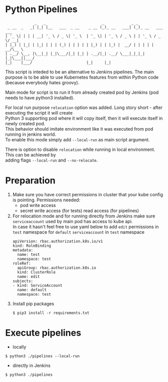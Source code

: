 # Python Pipelines
```
             _   _                         _            _ _                 
 _ __  _   _| |_| |__   ___  _ __    _ __ (_)_ __   ___| (_)_ __   ___  ___ 
| '_ \| | | | __| '_ \ / _ \| '_ \  | '_ \| | '_ \ / _ \ | | '_ \ / _ \/ __|
| |_) | |_| | |_| | | | (_) | | | | | |_) | | |_) |  __/ | | | | |  __/\__ \
| .__/ \__, |\__|_| |_|\___/|_| |_| | .__/|_| .__/ \___|_|_|_| |_|\___||___/
|_|    |___/                        |_|     |_|                            
```
This script is inteded to be an alternative to Jenkins pipelines.
The main purpose is to be able to use Kubernetes features from within Python code (because everybody hates groovy).

Main mode for script is to run it from already created pod by Jenkins (pod needs to have python3 installed).

For local run purpose `relocation` option was added. Long story short - after executing the script it will create \
Python 3 supporting pod where it will copy itself, then it will execute itself in newly created pod. \
This behavior should imitate environment like it was executed from pod running in jenkins world. \
To enable this mode simply add `--local-run` as main script argument.

There is option to disable `relocation` while running in local environment. This can be achieved by \
adding flags `--local-run` and `--no-relocate`.

# Preparation
1) Make sure you have correct permissions in cluster that your kube config is pointing.
   Permissions needed:
   * pod write access
   * secret write access (for tests) read access (for pipelines)
2) For relocation mode and for running directly from Jenkins make sure `serviceaccount` used by main pod has access to kube api. \
   In case it hasn't feel free to use yaml below to add `edit` permissions in `test` namespace for `default` `serviceaccount` in `test` namespace
    ```
    apiVersion: rbac.authorization.k8s.io/v1
    kind: RoleBinding
    metadata:
      name: test
      namespace: test
    roleRef:
      apiGroup: rbac.authorization.k8s.io
      kind: ClusterRole
      name: edit
    subjects:
    - kind: ServiceAccount
      name: default
      namespace: test
    ```
3) Install pip packages
    ```
    $ pip3 install -r requirements.txt
    ```
# Execute pipelines
   * locally
  
    $ python3 ./pipelines --local-run

   * directly in Jenkins
  
    $ python3 ./pipelines
